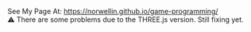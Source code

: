See My Page At: https://norwellin.github.io/game-programming/    
⚠️ There are some problems due to the THREE.js version. Still fixing yet.
